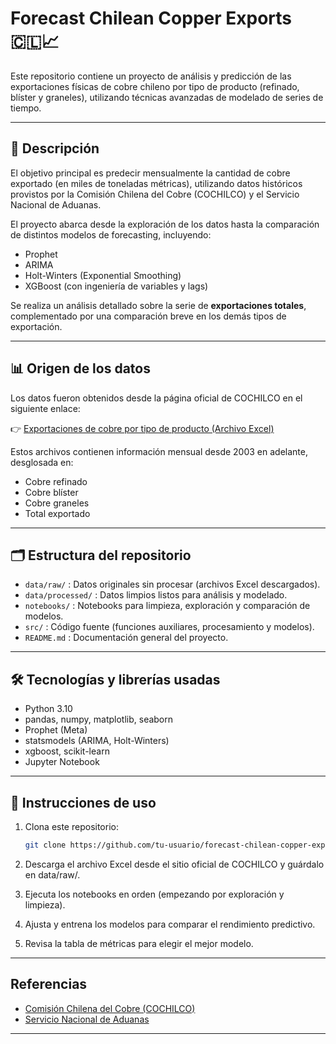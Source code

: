 # Forecast Chilean Copper Exports 🇨🇱📈

Este repositorio contiene un proyecto de análisis y predicción de las exportaciones físicas de cobre chileno por tipo de producto (refinado, blíster y graneles), utilizando técnicas avanzadas de modelado de series de tiempo.

---

## 📌 Descripción

El objetivo principal es predecir mensualmente la cantidad de cobre exportado (en miles de toneladas métricas), utilizando datos históricos provistos por la Comisión Chilena del Cobre (COCHILCO) y el Servicio Nacional de Aduanas.

El proyecto abarca desde la exploración de los datos hasta la comparación de distintos modelos de forecasting, incluyendo:

- Prophet
- ARIMA
- Holt-Winters (Exponential Smoothing)
- XGBoost (con ingeniería de variables y lags)

Se realiza un análisis detallado sobre la serie de **exportaciones totales**, complementado por una comparación breve en los demás tipos de exportación.

---

## 📊 Origen de los datos

Los datos fueron obtenidos desde la página oficial de COCHILCO en el siguiente enlace:

👉 [Exportaciones de cobre por tipo de producto (Archivo Excel)](https://www.cochilco.cl:4040/boletin-web/pages/tabla20/buscar.jsf)

Estos archivos contienen información mensual desde 2003 en adelante, desglosada en:

- Cobre refinado
- Cobre blíster
- Cobre graneles
- Total exportado

---

## 🗂️ Estructura del repositorio

- `data/raw/` : Datos originales sin procesar (archivos Excel descargados).
- `data/processed/` : Datos limpios listos para análisis y modelado.
- `notebooks/` : Notebooks para limpieza, exploración y comparación de modelos.
- `src/` : Código fuente (funciones auxiliares, procesamiento y modelos).
- `README.md` : Documentación general del proyecto.

---

## 🛠️ Tecnologías y librerías usadas

- Python 3.10
- pandas, numpy, matplotlib, seaborn
- Prophet (Meta)
- statsmodels (ARIMA, Holt-Winters)
- xgboost, scikit-learn
- Jupyter Notebook

---

## 🚀 Instrucciones de uso

1. Clona este repositorio:
   ```bash
   git clone https://github.com/tu-usuario/forecast-chilean-copper-exports.git```

2. Descarga el archivo Excel desde el sitio oficial de COCHILCO y guárdalo en data/raw/.

3. Ejecuta los notebooks en orden (empezando por exploración y limpieza).

4. Ajusta y entrena los modelos para comparar el rendimiento predictivo.

5. Revisa la tabla de métricas para elegir el mejor modelo.

---

## Referencias

- [Comisión Chilena del Cobre (COCHILCO)](https://www.cochilco.cl/)  
- [Servicio Nacional de Aduanas](https://www.aduanas.cl/)  

---